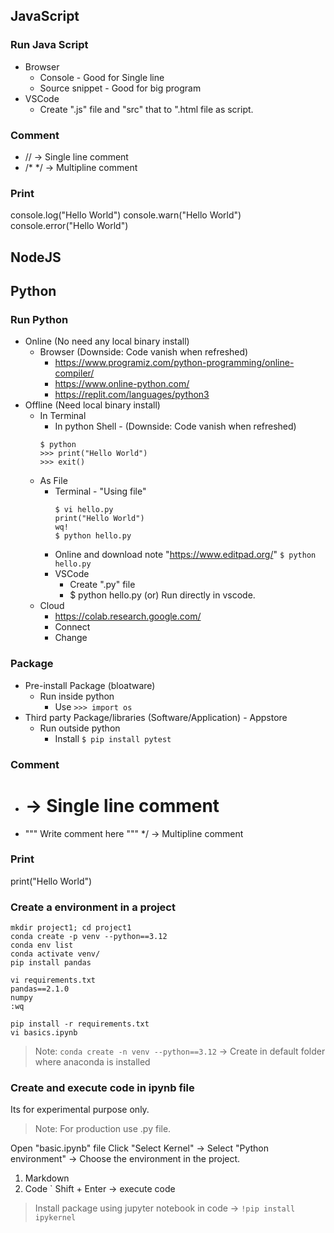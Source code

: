 ## JavaScript
### Run Java Script
- Browser 
    - Console - Good for Single line
    - Source snippet - Good for big program
- VSCode
    - Create ".js" file and "src" that to ".html file as script.

### Comment
- // -> Single line comment
- /*  */ -> Multipline comment
### Print
console.log("Hello World")
console.warn("Hello World")
console.error("Hello World")

## NodeJS

## Python
### Run Python
- Online (No need any local binary install)
    - Browser (Downside: Code vanish when refreshed)
        - https://www.programiz.com/python-programming/online-compiler/
        - https://www.online-python.com/
        - https://replit.com/languages/python3
- Offline (Need local binary install)
    - In Terminal 
        - In python Shell - (Downside: Code vanish when refreshed)
        ```
        $ python
        >>> print("Hello World")
        >>> exit()
        ```
    - As File
        - Terminal - "Using file"
            ```
            $ vi hello.py
            print("Hello World")
            wq!
            $ python hello.py
            ```
        - Online and download note "https://www.editpad.org/"
            `$ python hello.py`
        - VSCode
            - Create ".py" file
            - $ python hello.py (or) Run directly in vscode.
    - Cloud
        - https://colab.research.google.com/
        - Connect
        - Change 
### Package
- Pre-install Package (bloatware)
    - Run inside python 
        - Use `>>> import os`
- Third party Package/libraries (Software/Application) - Appstore
    - Run outside python
        - Install `$ pip install pytest`
### Comment
- # -> Single line comment
- """ Write comment here """  */ -> Multipline comment
### Print
print("Hello World")
### Create a environment in a project
`mkdir project1; cd project1`  
`conda create -p venv --python==3.12`  
`conda env list`  
`conda activate venv/`  
`pip install pandas`  
```
vi requirements.txt
pandas==2.1.0
numpy
:wq
```
`pip install -r requirements.txt`  
`vi basics.ipynb`

> Note: `conda create -n venv --python==3.12` -> Create in default folder where anaconda is installed

### Create and execute code in ipynb file
Its for experimental purpose only.  
> Note: For production use .py file.

Open "basic.ipynb" file
Click "Select Kernel" -> Select "Python environment" -> Choose the environment in the project.

1. Markdown
2. Code
`
Shift + Enter -> execute code  

> Install package using jupyter notebook in code -> `!pip install ipykernel`